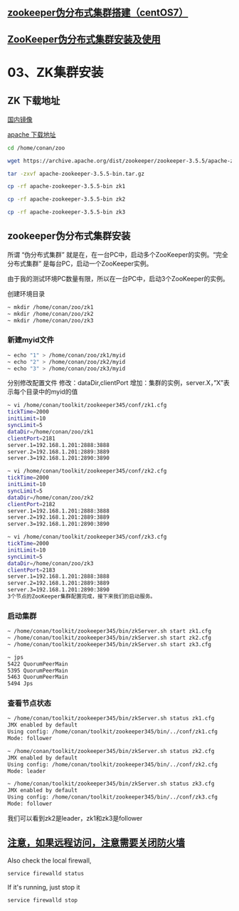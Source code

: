
## [zookeeper伪分布式集群搭建（centOS7）](https://blog.csdn.net/bestcleaner/article/details/75331793)

## [ZooKeeper伪分布式集群安装及使用](http://blog.fens.me/hadoop-zookeeper-intro/)

# 03、ZK集群安装


## ZK 下载地址

[国内镜像](https://mirror.bjtu.edu.cn/apache/zookeeper/)

[apache 下载地址](https://archive.apache.org/dist/zookeeper/)

```bash
cd /home/conan/zoo
```

```bash
wget https://archive.apache.org/dist/zookeeper/zookeeper-3.5.5/apache-zookeeper-3.5.5-bin.tar.gz
```

```bash
tar -zxvf apache-zookeeper-3.5.5-bin.tar.gz
```

```bash
cp -rf apache-zookeeper-3.5.5-bin zk1

cp -rf apache-zookeeper-3.5.5-bin zk2

cp -rf apache-zookeeper-3.5.5-bin zk3

```

## zookeeper伪分布式集群安装
所谓 “伪分布式集群” 就是在，在一台PC中，启动多个ZooKeeper的实例。“完全分布式集群” 是每台PC，启动一个ZooKeeper实例。

由于我的测试环境PC数量有限，所以在一台PC中，启动3个ZooKeeper的实例。

创建环境目录

```bash
~ mkdir /home/conan/zoo/zk1
~ mkdir /home/conan/zoo/zk2
~ mkdir /home/conan/zoo/zk3
```

### 新建myid文件
```bash
~ echo "1" > /home/conan/zoo/zk1/myid
~ echo "2" > /home/conan/zoo/zk2/myid
~ echo "3" > /home/conan/zoo/zk3/myid
```
分别修改配置文件
修改：dataDir,clientPort
增加：集群的实例，server.X，”X”表示每个目录中的myid的值

```bash
~ vi /home/conan/toolkit/zookeeper345/conf/zk1.cfg
tickTime=2000
initLimit=10
syncLimit=5
dataDir=/home/conan/zoo/zk1
clientPort=2181
server.1=192.168.1.201:2888:3888
server.2=192.168.1.201:2889:3889
server.3=192.168.1.201:2890:3890
```

```bash
~ vi /home/conan/toolkit/zookeeper345/conf/zk2.cfg
tickTime=2000
initLimit=10
syncLimit=5
dataDir=/home/conan/zoo/zk2
clientPort=2182
server.1=192.168.1.201:2888:3888
server.2=192.168.1.201:2889:3889
server.3=192.168.1.201:2890:3890
```

```bash
~ vi /home/conan/toolkit/zookeeper345/conf/zk3.cfg
tickTime=2000
initLimit=10
syncLimit=5
dataDir=/home/conan/zoo/zk3
clientPort=2183
server.1=192.168.1.201:2888:3888
server.2=192.168.1.201:2889:3889
server.3=192.168.1.201:2890:3890
3个节点的ZooKeeper集群配置完成，接下来我们的启动服务。
```

### 启动集群

```bash
~ /home/conan/toolkit/zookeeper345/bin/zkServer.sh start zk1.cfg
~ /home/conan/toolkit/zookeeper345/bin/zkServer.sh start zk2.cfg
~ /home/conan/toolkit/zookeeper345/bin/zkServer.sh start zk3.cfg
```

```bash
~ jps
5422 QuorumPeerMain
5395 QuorumPeerMain
5463 QuorumPeerMain
5494 Jps
```


### 查看节点状态
```bash
~ /home/conan/toolkit/zookeeper345/bin/zkServer.sh status zk1.cfg
JMX enabled by default
Using config: /home/conan/toolkit/zookeeper345/bin/../conf/zk1.cfg
Mode: follower

~ /home/conan/toolkit/zookeeper345/bin/zkServer.sh status zk2.cfg
JMX enabled by default
Using config: /home/conan/toolkit/zookeeper345/bin/../conf/zk2.cfg
Mode: leader

~ /home/conan/toolkit/zookeeper345/bin/zkServer.sh status zk3.cfg
JMX enabled by default
Using config: /home/conan/toolkit/zookeeper345/bin/../conf/zk3.cfg
Mode: follower
```

我们可以看到zk2是leader，zk1和zk3是follower



## [注意，如果远程访问，注意需要关闭防火墙](https://stackoverflow.com/questions/13316776/zookeeper-connection-error)


Also check the local firewall, 

```bash
service firewalld status
```

If it's running, just stop it 
```bash
service firewalld stop

```



